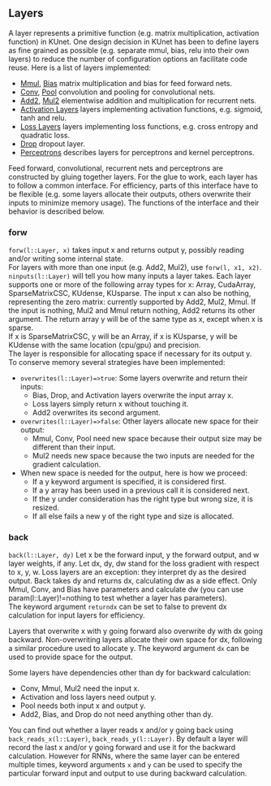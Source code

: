 ## Layers

A layer represents a primitive function (e.g. matrix multiplication,
activation function) in KUnet.  One design decision in KUnet has been
to define layers as fine grained as possible (e.g. separate mmul,
bias, relu into their own layers) to reduce the number of
configuration options an facilitate code reuse.  Here is a list of
layers implemented:

* [Mmul](https://github.com/denizyuret/KUnet.jl/blob/master/src/mmul.jl), [Bias](https://github.com/denizyuret/KUnet.jl/blob/master/src/bias.jl) matrix multiplication and bias for feed forward nets.
* [Conv](https://github.com/denizyuret/KUnet.jl/blob/master/src/conv.jl), [Pool](https://github.com/denizyuret/KUnet.jl/blob/master/src/pool.jl) convolution and pooling for convolutional nets.
* [Add2](https://github.com/denizyuret/KUnet.jl/blob/master/src/add2.jl), [Mul2](https://github.com/denizyuret/KUnet.jl/blob/master/src/mul2.jl) elementwise addition and multiplication for recurrent nets.
* [Activation Layers](actf.md) layers implementing activation functions, e.g. sigmoid, tanh and relu.
* [Loss Layers](loss.md) layers implementing loss functions, e.g. cross entropy and quadratic loss.
* [Drop](https://github.com/denizyuret/KUnet.jl/blob/master/src/drop.jl) dropout layer.
* [Perceptrons](perceptron.md) describes layers for perceptrons and kernel perceptrons.

Feed forward, convolutional, recurrent nets and perceptrons are
constructed by gluing together layers.  For the glue to work, each
layer has to follow a common interface.  For efficiency, parts of this
interface have to be flexible (e.g. some layers allocate their
outputs, others overwrite their inputs to minimize memory usage).  The
functions of the interface and their behavior is described below.

### forw

`forw(l::Layer, x)` takes input x and returns output y, possibly reading and/or writing some internal state.  
For layers with more than one input (e.g. Add2, Mul2), use `forw(l, x1, x2)`.  `ninputs(l::Layer)` will tell you how many inputs a layer takes.
Each layer supports one or more of the following array types for x: Array, CudaArray, SparseMatrixCSC, KUdense, KUsparse.
The input x can also be nothing, representing the zero matrix: currently supported by Add2, Mul2, Mmul.  If the input is nothing, Mul2 and Mmul return nothing, Add2 returns its other argument.
The return array y will be of the same type as x, except when x is sparse.  
If x is SparseMatrixCSC, y will be an Array, if x is KUsparse, y will be KUdense with the same location (cpu/gpu) and precision.  
The layer is responsible for allocating space if necessary for its output y.  
To conserve memory several strategies have been implemented:

* `overwrites(l::Layer)=>true`: Some layers overwrite and return their inputs:
  - Bias, Drop, and Activation layers overwrite the input array x.
  - Loss layers simply return x without touching it.
  - Add2 overwrites its second argument.
* `overwrites(l::Layer)=>false`: Other layers allocate new space for their output:
  - Mmul, Conv, Pool need new space because their output size may be different than their input.
  - Mul2 needs new space because the two inputs are needed for the gradient calculation.
* When new space is needed for the output, here is how we proceed:
  - If a y keyword argument is specified, it is considered first.
  - If a y array has been used in a previous call it is considered next.
  - If the y under consideration has the right type but wrong size, it is resized.
  - If all else fails a new y of the right type and size is allocated.

### back

`back(l::Layer, dy)` Let x be the forward input, y the forward output, and w layer weights, if any.
Let dx, dy, dw stand for the loss gradient with respect to x, y, w.
Loss layers are an exception: they interpret dy as the desired output.
Back takes dy and returns dx, calculating dw as a side effect.
Only Mmul, Conv, and Bias have parameters and calculate dw (you can use param(l::Layer)!=nothing to test whether a layer has parameters).  
The keyword argument `returndx` can be set to false to prevent dx calculation for input layers for efficiency.

Layers that overwrite x with y going forward also overwrite dy with dx
going backward.  Non-overwriting layers allocate their own space for
dx, following a similar procedure used to allocate y.  The keyword
argument `dx` can be used to provide space for the output.

Some layers have dependencies other than dy for backward calculation:

* Conv, Mmul, Mul2 need the input x.
* Activation and loss layers need output y.
* Pool needs both input x and output y.
* Add2, Bias, and Drop do not need anything other than dy.

You can find out whether a layer reads x and/or y going back using
`back_reads_x(l::Layer)`, `back_reads_y(l::Layer)`.  By default a
layer will record the last x and/or y going forward and use it for the
backward calculation.  However for RNNs, where the same layer can be
entered multiple times, keyword arguments `x` and `y` can be used to
specify the particular forward input and output to use during backward
calculation.

<!---

# DEAD TEXT

TODO: consider allocating layers rather than matrices for the RNN.
Have to figure out weight sharing for Mmul, Conv, and Bias.

TODO: write static rnn analyzer and give warnings.

TODO: rethink the layer/net dichotomy: allow for compound layers such
as lstm, possibly create a recursive data structure that can
encapsulate rnn and net (however rnn keeps track of history but net
does not, on the other hand net can be seen as a single time step
rnn).  Allowing easy construction of high level abstractions.

TODO: implement dropout using mul2.

TODO: rethink param(l) interface.

TODO: implement and document needx, needy.

TODO: specify which layer supports which array

TODO: 


Feed forward networks recall the last x for each layer by recording it in l.x.
They overwrite dx and dw as necessary.

RNNs cannot do this:
The same layer gets called on many different x's during the forward pass.
- We need to specify the x for back.
- dw should be initialized to zero and cumulatively incremented.
There may be multiple inputs to the layer:
- Add2 and Mul2 have two x's.
The output of the layer may be used by more than one other layer:
- dx should be initialized to zero and cumulatively incremented for such layers.
Layers overwrite their inputs:
- we have lost the original x's.
How to accept preallocated dx's:
- we have multiple forw calls, so a single dx array won't cut it.

Can we do all this preserving the feed forward interface and avoiding
unnecessary allocation and initialization?

Going forward we have the option of overwriting x with y.
Going back we have the option of overwriting dy or x with dx.

Overwriting good for two reasons:
- avoid allocation, use less space.
- avoid copying!?  add2/dx, bias/dx, loss/y

Can we automatically detect garbage blobs and reuse? When does a blob become garbage?
When nobody else is going to use it in the future:
- forw this time step
- forw future time steps
- back

Going forward all layers need is their x, so we have a problem only when x's are reused.
i.e. if an x is used once, it becomes garbage as soon as y is computed.

Going back layers may need:
- dy: add2, bias, drop
- dy,x: conv, mmul, mul2, loss
- dy,y: actf?
- dy,x,y: pool?

Going back dx and dw may have to be incremented multiple times.
Going forward all y is written only once.
We have a tree going forward: each blob is written by a unique layer[i,t]
then possibly overwritten with reuse.

Overwriting x going forward is bad because x may be later needed by:
- you going backward this time step?
- another layer going forward with the same input?
- previous layer needs its y going back.

Overwriting dy going back is bad when:
- multiple incremental updates are needed when multiple outputs: 
-- mmul and mul2 are siblings with input from actf, mmul, data.
- separate dx are needed for multiple inputs: mul2,add2 neighter modify dy.

Reusing x for dx is bad when:

Overwriting dw going back is bad when:
- always: each time step will incrementally update dw.
=> modify mmul, conv, bias so dw can be reset or incremented.


For each cell compute: inputs, forwdeps, backdeps.
inputs[n] are the cells forw net[n] uses to calculate cell[n].
forwdeps[n] are the cells that use cell[n] in forw calculation.
backdeps[n] are the cells that use cell[n] in back calculation.

Forw overwrite x is ok if nobody else is going to use x.
forwdeps[x] should be a singleton
backdeps[x] should be empty

Back overwrite dy is ok unless:
- mul2 needs to send it back to two inputs.
- add2 duplicates it so there is shared memory going back.
- if forwdeps > 1 we will have multiple incremental updates.

Back overwrite x is ok unless:
- that x is somebody's y, which they may need.
- check to see if backdeps[x] is empty.
- why did we never use this?

This is like immediate gc().

|x|==|y| for actf,bias,drop,loss,add2,mul2
|x|!=|y| for conv,mmul,pool

Overwrite x  going forw is only an option if |x|==|y|.  All except mul2 overwrite.
Overwrite dy going back is only an option if |x|==|y|.
Overwrite x going back is always an option. (unless parent needs y,dy).
only actf and pool need y.

How about using the same y grid to compute dy?

Ask the user to insert copy layers?

Can back for mmul overwrite x?

--->
